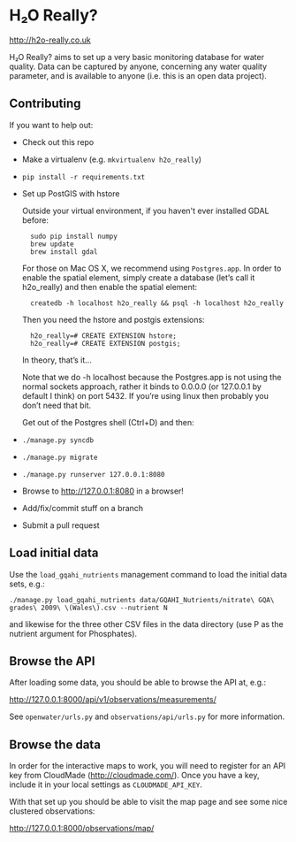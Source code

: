 H₂O Really?
===========

http://h2o-really.co.uk

H₂O Really? aims to set up a very basic monitoring database for water quality.
Data can be captured by anyone, concerning any water quality parameter, and is
available to anyone (i.e. this is an open data project).

Contributing
------------

If you want to help out:

* Check out this repo
* Make a virtualenv (e.g. `mkvirtualenv h2o_really`)
* `pip install -r requirements.txt`
* Set up PostGIS with hstore

  Outside your virtual environment, if you haven't ever installed GDAL before:

        sudo pip install numpy
        brew update
        brew install gdal


  For those on Mac OS X, we recommend using `Postgres.app`. In order to enable
  the spatial element, simply create a database (let’s call it h2o\_really) and then
  enable the spatial element:

        createdb -h localhost h2o_really && psql -h localhost h2o_really
  
  Then you need the hstore and postgis extensions:

        h2o_really=# CREATE EXTENSION hstore;
        h2o_really=# CREATE EXTENSION postgis;
  
  In theory, that’s it...

  Note that we do -h localhost because the Postgres.app is not using the normal
  sockets approach, rather it binds to 0.0.0.0 (or 127.0.0.1 by default I
  think) on port 5432. If you’re using linux then probably you don’t need that
  bit.
  
  Get out of the Postgres shell (Ctrl+D) and then:
  
* `./manage.py syncdb`
* `./manage.py migrate`
* `./manage.py runserver 127.0.0.1:8080`

* Browse to http://127.0.0.1:8080 in a browser!
  
* Add/fix/commit stuff on a branch
* Submit a pull request

Load initial data
-----------------

Use the `load_gqahi_nutrients` management command to load the initial data sets, e.g.:

    ./manage.py load_gqahi_nutrients data/GQAHI_Nutrients/nitrate\ GQA\ grades\ 2009\ \(Wales\).csv --nutrient N

and likewise for the three other CSV files in the data directory (use P as the nutrient argument for Phosphates).

Browse the API
--------------
After loading some data, you should be able to browse the API at, e.g.:

http://127.0.0.1:8000/api/v1/observations/measurements/

See `openwater/urls.py` and `observations/api/urls.py` for more information.

Browse the data
---------------
In order for the interactive maps to work, you will need to register for an API key from CloudMade (http://cloudmade.com/).
Once you have a key, include it in your local settings as `CLOUDMADE_API_KEY`.

With that set up you should be able to visit the map page and see some nice clustered observations:

http://127.0.0.1:8000/observations/map/
